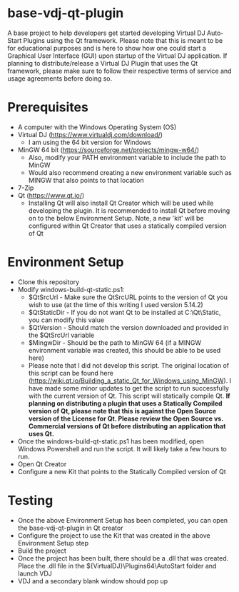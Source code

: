 # base-vdj-qt-plugin
A base project to help developers get started developing Virtual DJ Auto-Start Plugins using the Qt framework.  Please note that this is meant to be for educational purposes and is here to show how one could start a Graphical User Interface (GUI) upon startup of the Virtual DJ application.  If planning to distribute/release a Virtual DJ Plugin that uses the Qt framework, please make sure to follow their respective terms of service and usage agreements before doing so.

# Prerequisites
* A computer with the Windows Operating System (OS)
* Virtual DJ (https://www.virtualdj.com/download/)
  * I am using the 64 bit version for Windows
* MinGW 64 bit (https://sourceforge.net/projects/mingw-w64/)
  * Also, modify your PATH environment variable to include the path to MinGW
  * Would also recommend creating a new environment variable such as MINGW that also points to that location
* 7-Zip
* Qt (https://www.qt.io/)
  * Installing Qt will also install Qt Creator which will be used while developing the plugin.  It is recommended to install Qt before moving on to the below Environment Setup.  Note, a new 'kit' will be configured within Qt Creator that uses a statically compiled version of Qt

# Environment Setup
* Clone this repository
* Modify windows-build-qt-static.ps1:
  * $QtSrcUrl - Make sure the QtSrcURL points to the version of Qt you wish to use (at the time of this writing I used version 5.14.2)
  * $QtStaticDir - If you do not want Qt to be installed at C:\Qt\Static, you can modify this value
  * $QtVersion - Should match the version downloaded and provided in the $QtSrcUrl variable
  * $MingwDir - Should be the path to MinGW 64 (if a MINGW environment variable was created, this should be able to be used here)
  * Please note that I did not develop this script.  The original location of this script can be found here (https://wiki.qt.io/Building_a_static_Qt_for_Windows_using_MinGW).  I have made some minor updates to get the script to run successfully with the current version of Qt.  This script will statically compile Qt.  **If planning on distributing a plugin that uses a Statically Compiled version of Qt, please note that this is against the Open Source version of the License for Qt.  Please review the Open Source vs. Commercial versions of Qt before distributing an application that uses Qt.**
* Once the windows-build-qt-static.ps1 has been modified, open Windows Powershell and run the script.  It will likely take a few hours to run.
* Open Qt Creator
* Configure a new Kit that points to the Statically Compiled version of Qt

# Testing
* Once the above Environment Setup has been completed, you can open the base-vdj-qt-plugin in Qt creator
* Configure the project to use the Kit that was created in the above Environment Setup step
* Build the project
* Once the project has been built, there should be a .dll that was created.  Place the .dll file in the ${VirtualDJ}\Plugins64\AutoStart folder and launch VDJ
* VDJ and a secondary blank window should pop up
